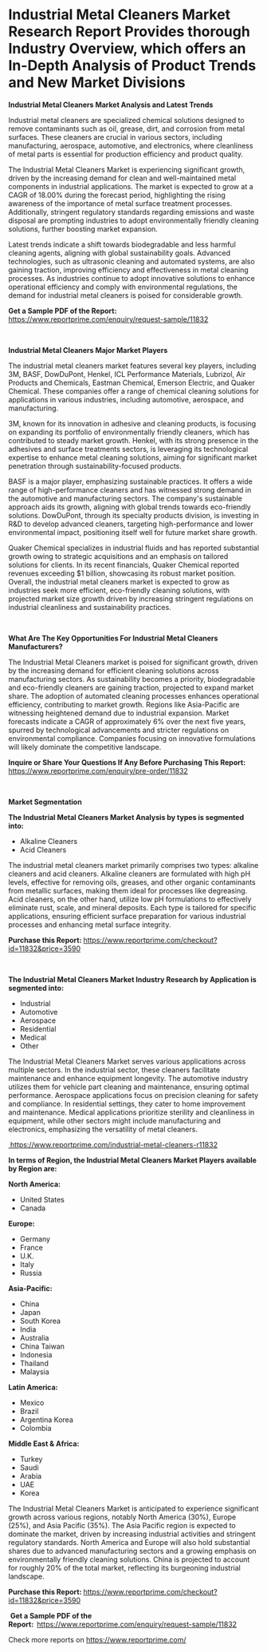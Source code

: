 <p><h1>Industrial Metal Cleaners Market Research Report Provides thorough Industry Overview, which offers an In-Depth Analysis of Product Trends and New Market Divisions</h1></p><p><strong>Industrial Metal Cleaners Market Analysis and Latest Trends</strong></p>
<p><p>Industrial metal cleaners are specialized chemical solutions designed to remove contaminants such as oil, grease, dirt, and corrosion from metal surfaces. These cleaners are crucial in various sectors, including manufacturing, aerospace, automotive, and electronics, where cleanliness of metal parts is essential for production efficiency and product quality.</p><p>The Industrial Metal Cleaners Market is experiencing significant growth, driven by the increasing demand for clean and well-maintained metal components in industrial applications. The market is expected to grow at a CAGR of 18.00% during the forecast period, highlighting the rising awareness of the importance of metal surface treatment processes. Additionally, stringent regulatory standards regarding emissions and waste disposal are prompting industries to adopt environmentally friendly cleaning solutions, further boosting market expansion.</p><p>Latest trends indicate a shift towards biodegradable and less harmful cleaning agents, aligning with global sustainability goals. Advanced technologies, such as ultrasonic cleaning and automated systems, are also gaining traction, improving efficiency and effectiveness in metal cleaning processes. As industries continue to adopt innovative solutions to enhance operational efficiency and comply with environmental regulations, the demand for industrial metal cleaners is poised for considerable growth.</p></p>
<p><strong>Get a Sample PDF of the Report:&nbsp;</strong> <a href="https://www.reportprime.com/enquiry/request-sample/11832?utm_campaign=3327&utm_medium=2&utm_source=Github&utm_content=ia&utm_term=17032025&utm_id=industrial-metal-cleaners">https://www.reportprime.com/enquiry/request-sample/11832</a></p>
<p>&nbsp;</p>
<p><strong>Industrial Metal Cleaners Major Market Players</strong></p>
<p><p>The industrial metal cleaners market features several key players, including 3M, BASF, DowDuPont, Henkel, ICL Performance Materials, Lubrizol, Air Products and Chemicals, Eastman Chemical, Emerson Electric, and Quaker Chemical. These companies offer a range of chemical cleaning solutions for applications in various industries, including automotive, aerospace, and manufacturing.</p><p>3M, known for its innovation in adhesive and cleaning products, is focusing on expanding its portfolio of environmentally friendly cleaners, which has contributed to steady market growth. Henkel, with its strong presence in the adhesives and surface treatments sectors, is leveraging its technological expertise to enhance metal cleaning solutions, aiming for significant market penetration through sustainability-focused products.</p><p>BASF is a major player, emphasizing sustainable practices. It offers a wide range of high-performance cleaners and has witnessed strong demand in the automotive and manufacturing sectors. The company's sustainable approach aids its growth, aligning with global trends towards eco-friendly solutions. DowDuPont, through its specialty products division, is investing in R&D to develop advanced cleaners, targeting high-performance and lower environmental impact, positioning itself well for future market share growth.</p><p>Quaker Chemical specializes in industrial fluids and has reported substantial growth owing to strategic acquisitions and an emphasis on tailored solutions for clients. In its recent financials, Quaker Chemical reported revenues exceeding $1 billion, showcasing its robust market position. Overall, the industrial metal cleaners market is expected to grow as industries seek more efficient, eco-friendly cleaning solutions, with projected market size growth driven by increasing stringent regulations on industrial cleanliness and sustainability practices.</p></p>
<p>&nbsp;</p>
<p><strong>What Are The Key Opportunities For Industrial Metal Cleaners Manufacturers?</strong></p>
<p><p>The Industrial Metal Cleaners market is poised for significant growth, driven by the increasing demand for efficient cleaning solutions across manufacturing sectors. As sustainability becomes a priority, biodegradable and eco-friendly cleaners are gaining traction, projected to expand market share. The adoption of automated cleaning processes enhances operational efficiency, contributing to market growth. Regions like Asia-Pacific are witnessing heightened demand due to industrial expansion. Market forecasts indicate a CAGR of approximately 6% over the next five years, spurred by technological advancements and stricter regulations on environmental compliance. Companies focusing on innovative formulations will likely dominate the competitive landscape.</p></p>
<p><strong>Inquire or Share Your Questions If Any Before Purchasing This Report:</strong> <a href="https://www.reportprime.com/enquiry/pre-order/11832?utm_campaign=3327&utm_medium=2&utm_source=Github&utm_content=ia&utm_term=17032025&utm_id=industrial-metal-cleaners">https://www.reportprime.com/enquiry/pre-order/11832</a></p>
<p>&nbsp;</p>
<p><strong>Market Segmentation</strong></p>
<p><strong>The Industrial Metal Cleaners Market Analysis by types is segmented into:</strong></p>
<p><ul><li>Alkaline Cleaners</li><li>Acid Cleaners</li></ul></p>
<p><p>The industrial metal cleaners market primarily comprises two types: alkaline cleaners and acid cleaners. Alkaline cleaners are formulated with high pH levels, effective for removing oils, greases, and other organic contaminants from metallic surfaces, making them ideal for processes like degreasing. Acid cleaners, on the other hand, utilize low pH formulations to effectively eliminate rust, scale, and mineral deposits. Each type is tailored for specific applications, ensuring efficient surface preparation for various industrial processes and enhancing metal surface integrity.</p></p>
<p><strong>Purchase this Report:&nbsp;</strong><a href="https://www.reportprime.com/checkout?id=11832&price=3590&utm_campaign=3327&utm_medium=2&utm_source=Github&utm_content=ia&utm_term=17032025&utm_id=industrial-metal-cleaners">https://www.reportprime.com/checkout?id=11832&price=3590</a></p>
<p>&nbsp;</p>
<p><strong>The Industrial Metal Cleaners Market Industry Research by Application is segmented into:</strong></p>
<p><ul><li>Industrial</li><li>Automotive</li><li>Aerospace</li><li>Residential</li><li>Medical</li><li>Other</li></ul></p>
<p><p>The Industrial Metal Cleaners Market serves various applications across multiple sectors. In the industrial sector, these cleaners facilitate maintenance and enhance equipment longevity. The automotive industry utilizes them for vehicle part cleaning and maintenance, ensuring optimal performance. Aerospace applications focus on precision cleaning for safety and compliance. In residential settings, they cater to home improvement and maintenance. Medical applications prioritize sterility and cleanliness in equipment, while other sectors might include manufacturing and electronics, emphasizing the versatility of metal cleaners.</p></p>
<p><a href="https://www.reportprime.com/industrial-metal-cleaners-r11832?utm_campaign=3327&utm_medium=2&utm_source=Github&utm_content=ia&utm_term=17032025&utm_id=industrial-metal-cleaners">&nbsp;https://www.reportprime.com/industrial-metal-cleaners-r11832</a></p>
<p><strong>In terms of Region, the Industrial Metal Cleaners Market Players available by Region are:</strong></p>
<p>
    <p> <strong> North America: </strong>
        <ul>
            <li>United States</li>
            <li>Canada</li>
        </ul>
        </p> 
    <p> <strong> Europe: </strong>
        <ul>
            <li>Germany</li>
            <li>France</li>
            <li>U.K.</li>
            <li>Italy</li>
            <li>Russia</li>
        </ul>
        </p> 
    <p> <strong> Asia-Pacific: </strong>
        <ul>
            <li>China</li>
            <li>Japan</li>
            <li>South Korea</li>
            <li>India</li>
            <li>Australia</li>
            <li>China Taiwan</li>
            <li>Indonesia</li>
            <li>Thailand</li>
            <li>Malaysia</li>
        </ul>
        </p> 
    <p> <strong> Latin America: </strong>
        <ul>
            <li>Mexico</li>
            <li>Brazil</li>
            <li>Argentina Korea</li>
            <li>Colombia</li>
        </ul>
        </p> 
    <p> <strong> Middle East & Africa: </strong>
        <ul>
            <li>Turkey</li>
            <li>Saudi</li>
            <li>Arabia</li>
            <li>UAE</li>
            <li>Korea</li>
        </ul>
    </p>
    </p>
<p><p>The Industrial Metal Cleaners Market is anticipated to experience significant growth across various regions, notably North America (30%), Europe (25%), and Asia Pacific (35%). The Asia Pacific region is expected to dominate the market, driven by increasing industrial activities and stringent regulatory standards. North America and Europe will also hold substantial shares due to advanced manufacturing sectors and a growing emphasis on environmentally friendly cleaning solutions. China is projected to account for roughly 20% of the total market, reflecting its burgeoning industrial landscape.</p></p>
<p><strong>Purchase this Report: </strong><a href="https://www.reportprime.com/checkout?id=11832&price=3590&utm_campaign=3327&utm_medium=2&utm_source=Github&utm_content=ia&utm_term=17032025&utm_id=industrial-metal-cleaners">https://www.reportprime.com/checkout?id=11832&price=3590</a></p>
<p>&nbsp;<strong>Get a Sample PDF of the Report:&nbsp;&nbsp;</strong><a href="https://www.reportprime.com/enquiry/request-sample/11832?utm_campaign=3327&utm_medium=2&utm_source=Github&utm_content=ia&utm_term=17032025&utm_id=industrial-metal-cleaners">https://www.reportprime.com/enquiry/request-sample/11832</a></p>
<p><strong></strong></p>
<p>Check more reports on <a href="https://www.reportprime.com/?utm_campaign=3327&utm_medium=2&utm_source=Github&utm_content=ia&utm_term=17032025&utm_id=industrial-metal-cleaners">https://www.reportprime.com/</a></p>